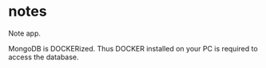 # notes
Note app.

MongoDB is DOCKERized. Thus DOCKER installed on your PC is required to access the database.